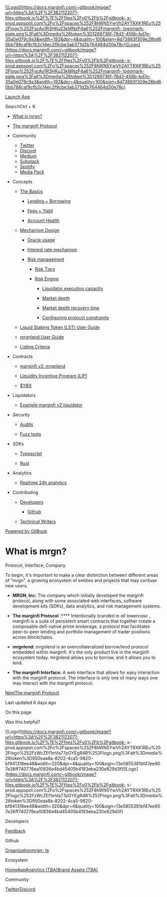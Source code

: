 [![Logo](https://docs.marginfi.com/~gitbook/image?url=https%3A%2F%2F3821122071-files.gitbook.io%2F%7E%2Ffiles%2Fv0%2Fb%2Fgitbook-
x-
prod.appspot.com%2Fo%2Fspaces%252F8hWN5YwVh2AYTRXK1REu%252Flogo%252FscAo1R3HKu23kMNzP4a6%252Fmarginfi-
logomark-
slate.png%3Falt%3Dmedia%26token%3D1289736f-78d3-458b-bd7e-35a0e079c9a3&width=192&dpr=4&quality=100&sign=8d73883f309e28bd60bb788caf9cfb2c14ec2f9cbe3ab371d2b764464d30e78c)![Logo](https://docs.marginfi.com/~gitbook/image?url=https%3A%2F%2F3821122071-files.gitbook.io%2F%7E%2Ffiles%2Fv0%2Fb%2Fgitbook-
x-
prod.appspot.com%2Fo%2Fspaces%252F8hWN5YwVh2AYTRXK1REu%252Flogo%252FscAo1R3HKu23kMNzP4a6%252Fmarginfi-
logomark-
slate.png%3Falt%3Dmedia%26token%3D1289736f-78d3-458b-bd7e-35a0e079c9a3&width=192&dpr=4&quality=100&sign=8d73883f309e28bd60bb788caf9cfb2c14ec2f9cbe3ab371d2b764464d30e78c)](/)

[ Launch App](https://app.marginfi.com)

SearchCtrl \+ K

  * [What is mrgn?](/)

  * [The marginfi Protocol](/marginfi-protocol)

  * Community

    * [Twitter](https://twitter.com/marginfi)
    * [Discord](https://discord.com/invite/wbKERVhQcs)
    * [Medium](https://medium.com/marginfi)
    * [Substack](https://mrgn.substack.com/)
    * [Spotify](https://open.spotify.com/show/0sgdNFaGijvlT5y9BeQ97l)
    * [Media Pack](https://www.dropbox.com/sh/5ljf5fniaoync7k/AACH_wTQQRdcy7Ipcy7ODmt1a?e=2&dl=0)
  * Concepts

    * [The Basics](/concepts/the-basics)

      * [Lending + Borrowing](/concepts/the-basics/lending-+-borrowing)

      * [Fees + Yield](/concepts/the-basics/fees-+-yield)

      * [Account Health](/concepts/the-basics/account-health)

    * [Mechanism Design](/concepts/mechanism-design)

      * [Oracle usage](/concepts/mechanism-design/oracle-usage)

      * [Interest rate mechanism](/concepts/mechanism-design/interest-rate-mechanism)

      * [Risk management](/concepts/mechanism-design/risk-management)

        * [Risk Tiers](/concepts/mechanism-design/risk-management/risk-tiers)

        * [Risk Engine](/concepts/mechanism-design/risk-management/risk-engine)

          * [Liquidator execution capacity](/concepts/mechanism-design/risk-management/risk-engine/liquidator-execution-capacity)

          * [Market depth](/concepts/mechanism-design/risk-management/risk-engine/market-depth)

          * [Market depth recovery time](/concepts/mechanism-design/risk-management/risk-engine/market-depth-recovery-time)

          * [Configuring protocol constraints](/concepts/mechanism-design/risk-management/risk-engine/configuring-protocol-constraints)

    * [Liquid Staking Token (LST) User Guide](/concepts/liquid-staking-token-lst-user-guide)

    * [mrgnlend User Guide](/concepts/mrgnlend-user-guide)

    * [Listing Criteria](/concepts/listing-criteria)

  * Contracts

    * [marginfi v2: mrgnlend](/contracts/marginfi-v2-mrgnlend)

    * [Liquidity Incentive Program (LIP)](/contracts/liquidity-incentive-program-lip)

    * [$YBX](/contracts/usdybx)

  * Liquidators

    * [Example marginfi v2 liquidator](https://github.com/mrgnlabs/mrgn-ts/tree/main/apps/alpha-liquidator)
  * Security

    * [Audits](/security/audits)

    * [Fuzz tests](/security/fuzz-tests)

  * SDKs

    * [Typescript](/sdks/typescript)

    * [Rust](/sdks/rust)

  * Analytics

    * [Realtime 24h analytics](/analytics/realtime-24h-analytics)

  * Contributing

    * [Developers](/contributing/developers)

      * [Github](https://github.com/mrgnlabs)

    * [Technical Writers](/contributing/technical-writers)

[Powered by
GitBook](https://www.gitbook.com/?utm_source=content&utm_medium=trademark&utm_campaign=8hWN5YwVh2AYTRXK1REu)

# What is mrgn?

Protocol, Interface, Company

To begin, it's important to make a clear distinction between different areas
of "mrgn", a growing ecosystem of entities and projects that may confuse new
users.

  * **MRGN, Inc:** The company which initially developed the marginfi protocol, along with some associated web interfaces, software development kits (SDKs), data analytics, and risk management systems.

  * **The marginfi Protocol** :**** Intentionally branded in _all lowercase_ , marginfi is a suite of persistent smart contracts that together create a composable defi-native prime brokerage, a protocol that facilitates peer-to-peer lending and portfolio management of trader positions across blockchains.

  * **mrgnlend:** mrgnlend is an overcollateralized borrow/lend protocol embedded within marginfi. It's the only product live in the marginfi ecosystem today. mrgnlend allows you to borrow, and it allows you to lend.

  * **The marginfi Interface:** A web interface that allows for easy interaction with the marginfi protocol. The interface is only one of many ways one may interact with the marginfi protocol.

[NextThe marginfi Protocol](/marginfi-protocol)

Last updated 6 days ago

On this page

Was this helpful?

![Logo](https://docs.marginfi.com/~gitbook/image?url=https%3A%2F%2F3821122071-files.gitbook.io%2F%7E%2Ffiles%2Fv0%2Fb%2Fgitbook-
x-
prod.appspot.com%2Fo%2Fspaces%252F8hWN5YwVh2AYTRXK1REu%252Flogo%252FzWcZEf1mVa77pGYEgR4R%252Flogo.png%3Falt%3Dmedia%26token%3D950eaa8a-8202-4ca5-9820-bf941318ee48&width=320&dpr=4&quality=100&sign=13e5855381bf47ee907e36ff740776ea10836e4bd45405b4193eba230e829d3f)![Logo](https://docs.marginfi.com/~gitbook/image?url=https%3A%2F%2F3821122071-files.gitbook.io%2F%7E%2Ffiles%2Fv0%2Fb%2Fgitbook-
x-
prod.appspot.com%2Fo%2Fspaces%252F8hWN5YwVh2AYTRXK1REu%252Flogo%252FzWcZEf1mVa77pGYEgR4R%252Flogo.png%3Falt%3Dmedia%26token%3D950eaa8a-8202-4ca5-9820-bf941318ee48&width=320&dpr=4&quality=100&sign=13e5855381bf47ee907e36ff740776ea10836e4bd45405b4193eba230e829d3f)

Developers

[Feedback](https://marginfi.canny.io/mrgnlend)

Github

[Organization](https://github.com/mrgnlabs)[mrgn-
ts](https://github.com/mrgnlabs/mrgn-ts)

Ecosystem

[Home](https://www.marginfi.com)[App](https://app.marginfi.com)[Analytics
(TBA)](https://analytics.marginfi.com)[Brand Assets
(TBA)](https://brand.marginfi.com)

Community

[Twitter](https://twitter.com/marginfi)[Discord](https://discord.gg/wbKERVhQcs)

